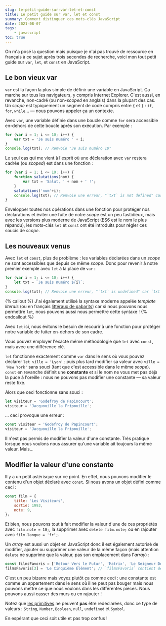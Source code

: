 ```yaml
---
slug: le-petit-guide-sur-var-let-et-const
title: Le petit guide sur var, let et const
summary: Comment distinguer ces mots-clés JavaScript
date: 2021-08-07
tags:
    - javascript
toc: true
---
```


On m'a posé la question mais puisque je n'ai pas trouvé de ressource en français à ce sujet après trois secondes de recherche, voici mon tout petit guide sur `var`, `let`, et `const` en JavaScript.

## Le bon vieux var

`var` est la façon la plus simple de définir une variable en JavaScript. Ça marche sur tous les navigateurs, y compris Internet Explorer. C'est aussi, en revanche, non-cadré (ou non-_scoped_ en anglais) dans la plupart des cas. Un _scope_ est typiquement un segment de code compris entre `{` et `}` : `if`, `for`, `while`… — nous pouvons appeler ça un contexte.

Avec `var`, une variable définie dans une boucle comme `for` sera accessible en-dehors de cette boucle après son exécution. Par exemple :

```js
for (var i = 1; i <= 10; i++) {
	var txt = 'Je suis numéro ' + i;
}
console.log(txt); // Renvoie "Je suis numéro 10"
```

Le seul cas qui me vient à l'esprit où une déclaration avec `var` restera cadrée (ou _scoped_) est dans une fonction :

```js
for (var i = 1; i <= 10; i++) {
	function salutations(nom) {
		var txt = 'Salut, ' + nom + ' !';
	}
	salutations('num'+i);
	console.log(txt); // Renvoie une erreur, "`txt` is not defined" car `txt` appartient à la fonction
}
```

Envelopper toutes nos opérations dans une fonction pour protéger nos déclarations et éviter une fuite de notre _scope_ est un peu fastidieux, mais avec les versions plus moderne de JavaScript (ES6 est le nom le plus répandu), les mots-clés `let` et `const` ont été introduits pour régler ces soucis de _scope_.

## Les nouveaux venus

Avec `let` et `const`, plus de problème : les variables déclarées dans un _scope_ ne sont accessibles que depuis ce même _scope_. Donc pour revenir à notre premier exemple avec `let` à la place de `var` :

```js
for (var i = 1; i <= 10; i++) {
	let txt = `Je suis numéro ${i}`;
}
console.log(txt); // Renvoie une erreur, "`txt` is undefined" car `txt` n'existe pas en-dehors du scope de notre boucle
```

{% callout %}
J'ai également utilisé la syntaxe moderne appelée _template literals_ (ou en français [littéraux de gabarits](https://developer.mozilla.org/fr/docs/Web/JavaScript/Reference/Template_literals)) car si nous pouvons nous permettre `let`, nous pouvons aussi nous permettre cette syntaxe !
{% endcallout %}

Avec `let` ici, nous évitons le besoin de recourir à une fonction pour protéger notre variable de fuiter en-dehors de son cadre.

Vous pouvez employer l'exacte même méthodologie que `let` avec `const`, mais avec une différence clé.

`let` fonctionne exactement comme `var` dans le sens où vous pouvez déclarer `let ville = 'Lyon';` puis plus tard modifier sa valeur avec `ville = 'New York'` sans souci (tant que c'est accessible dans le même _scope_). `const` en revanche définit une **constante** et si le nom ne vous met pas déjà la puce à l'oreille : nous ne pouvons pas modifier une constante — sa valeur reste fixe.

Alors que ceci fonctionne sans souci :

```js
let visiteur = 'Godefroy de Papincourt';
visiteur = 'Jacquouille la Fripouille';
```

… ceci provoque une erreur :

```js
const visiteur = 'Godefroy de Papincourt';
visiteur = 'Jacquouille la Fripouille';
```

Il n'est pas permis de modifier la valeur d'une constante. Très pratique lorsque nous voulons nous assurer qu'une variable ait toujours la même valeur. Mais…

## Modifier la valeur d'une constante

Il y a un petit astérisque sur ce point. En effet, nous pouvons modifier le contenu d'un objet déclaré avec `const`. Si nous avons un objet défini comme ceci :

```js
const film = {
	title: 'Les Visiteurs',
	sortie: 1993,
	note: 9,
};
```

Et bien, nous pouvons tout à fait modifier la valeur d'une de ces propriétés avec `film.note = 10;`, la supprimer avec `delete film.note;` ou en rajouter avec `film.langue = 'fr';`.

Un _array_ est aussi un objet en JavaScript donc il est également autorisé de modifier, ajouter ou supprimer une valeur de la même façon (mais attention `delete` ne supprime que la valeur, pas son emplacement dans l'_array_) :

```js
const filmsFavoris = ['Retour Vers le Futur', 'Matrix', 'Le Seigneur Des Anneaux'];
filmsFavoris[3] = 'Le Cinquième Élément'; // `filmsFavoris` contient désormais 4 valeurs
```

C'est un peu bizarre mais voyez plutôt ça comme ceci : une constante est comme un appartement dans le sens où il ne peut pas bouger mais nous pouvons mettre ce que nous voulons dans les différentes pièces. Nous pouvons aussi casser des murs ou en rajouter !

Notez que [les primitives](https://developer.mozilla.org/fr/docs/Glossary/Primitive) ne peuvent **pas** être redéclarées, donc ce type de valeurs : `String`, `Number`, `Boolean`, `null`, `undefined` et `Symbol`.

En espérant que ceci soit utile et pas trop confus !
